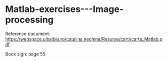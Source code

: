 # Matlab-exercises---Image-processing

Reference document: https://webspace.ulbsibiu.ro/catalina.neghina/Resurse/carti/carte_Matlab.pdf 

Book sign: page 55
